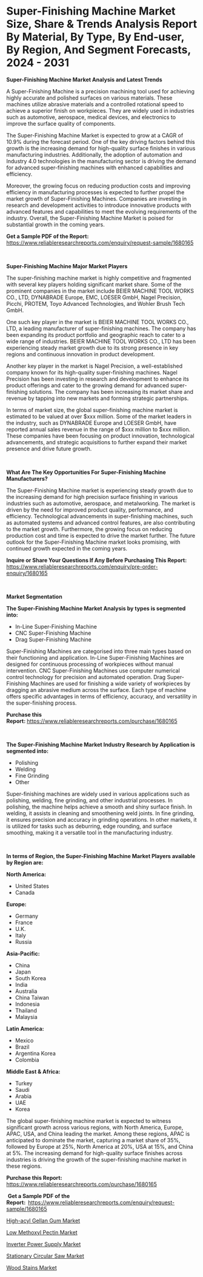 <p><h1>Super-Finishing Machine Market Size, Share & Trends Analysis Report By Material, By Type, By End-user, By Region, And Segment Forecasts, 2024 - 2031</h1></p><p><strong>Super-Finishing Machine Market Analysis and Latest Trends</strong></p>
<p><p>A Super-Finishing Machine is a precision machining tool used for achieving highly accurate and polished surfaces on various materials. These machines utilize abrasive materials and a controlled rotational speed to achieve a superior finish on workpieces. They are widely used in industries such as automotive, aerospace, medical devices, and electronics to improve the surface quality of components.</p><p>The Super-Finishing Machine Market is expected to grow at a CAGR of 10.9% during the forecast period. One of the key driving factors behind this growth is the increasing demand for high-quality surface finishes in various manufacturing industries. Additionally, the adoption of automation and Industry 4.0 technologies in the manufacturing sector is driving the demand for advanced super-finishing machines with enhanced capabilities and efficiency.</p><p>Moreover, the growing focus on reducing production costs and improving efficiency in manufacturing processes is expected to further propel the market growth of Super-Finishing Machines. Companies are investing in research and development activities to introduce innovative products with advanced features and capabilities to meet the evolving requirements of the industry. Overall, the Super-Finishing Machine Market is poised for substantial growth in the coming years.</p></p>
<p><strong>Get a Sample PDF of the Report:&nbsp;</strong> <a href="https://www.reliableresearchreports.com/enquiry/request-sample/1680165">https://www.reliableresearchreports.com/enquiry/request-sample/1680165</a></p>
<p>&nbsp;</p>
<p><strong>Super-Finishing Machine Major Market Players</strong></p>
<p><p>The super-finishing machine market is highly competitive and fragmented with several key players holding significant market share. Some of the prominent companies in the market include BEIER MACHINE TOOL WORKS CO., LTD, DYNABRADE Europe, EMC, LOESER GmbH, Nagel Precision, Picchi, PROTEM, Toyo Advanced Technologies, and Wohler Brush Tech GmbH.</p><p>One such key player in the market is BEIER MACHINE TOOL WORKS CO., LTD, a leading manufacturer of super-finishing machines. The company has been expanding its product portfolio and geographic reach to cater to a wide range of industries. BEIER MACHINE TOOL WORKS CO., LTD has been experiencing steady market growth due to its strong presence in key regions and continuous innovation in product development.</p><p>Another key player in the market is Nagel Precision, a well-established company known for its high-quality super-finishing machines. Nagel Precision has been investing in research and development to enhance its product offerings and cater to the growing demand for advanced super-finishing solutions. The company has been increasing its market share and revenue by tapping into new markets and forming strategic partnerships.</p><p>In terms of market size, the global super-finishing machine market is estimated to be valued at over $xxx million. Some of the market leaders in the industry, such as DYNABRADE Europe and LOESER GmbH, have reported annual sales revenue in the range of $xxx million to $xxx million. These companies have been focusing on product innovation, technological advancements, and strategic acquisitions to further expand their market presence and drive future growth.</p></p>
<p>&nbsp;</p>
<p><strong>What Are The Key Opportunities For Super-Finishing Machine Manufacturers?</strong></p>
<p><p>The Super-Finishing Machine market is experiencing steady growth due to the increasing demand for high precision surface finishing in various industries such as automotive, aerospace, and metalworking. The market is driven by the need for improved product quality, performance, and efficiency. Technological advancements in super-finishing machines, such as automated systems and advanced control features, are also contributing to the market growth. Furthermore, the growing focus on reducing production cost and time is expected to drive the market further. The future outlook for the Super-Finishing Machine market looks promising, with continued growth expected in the coming years.</p></p>
<p><strong>Inquire or Share Your Questions If Any Before Purchasing This Report:</strong> <a href="https://www.reliableresearchreports.com/enquiry/pre-order-enquiry/1680165">https://www.reliableresearchreports.com/enquiry/pre-order-enquiry/1680165</a></p>
<p>&nbsp;</p>
<p><strong>Market Segmentation</strong></p>
<p><strong>The Super-Finishing Machine Market Analysis by types is segmented into:</strong></p>
<p><ul><li>In-Line Super-Finishing Machine</li><li>CNC Super-Finishing Machine</li><li>Drag Super-Finishing Machine</li></ul></p>
<p><p>Super-Finishing Machines are categorised into three main types based on their functioning and application. In-Line Super-Finishing Machines are designed for continuous processing of workpieces without manual intervention. CNC Super-Finishing Machines use computer numerical control technology for precision and automated operation. Drag Super-Finishing Machines are used for finishing a wide variety of workpieces by dragging an abrasive medium across the surface. Each type of machine offers specific advantages in terms of efficiency, accuracy, and versatility in the super-finishing process.</p></p>
<p><strong>Purchase this Report:&nbsp;</strong><a href="https://www.reliableresearchreports.com/purchase/1680165">https://www.reliableresearchreports.com/purchase/1680165</a></p>
<p>&nbsp;</p>
<p><strong>The Super-Finishing Machine Market Industry Research by Application is segmented into:</strong></p>
<p><ul><li>Polishing</li><li>Welding</li><li>Fine Grinding</li><li>Other</li></ul></p>
<p><p>Super-finishing machines are widely used in various applications such as polishing, welding, fine grinding, and other industrial processes. In polishing, the machine helps achieve a smooth and shiny surface finish. In welding, it assists in cleaning and smoothening weld joints. In fine grinding, it ensures precision and accuracy in grinding operations. In other markets, it is utilized for tasks such as deburring, edge rounding, and surface smoothing, making it a versatile tool in the manufacturing industry.</p></p>
<p>&nbsp;</p>
<p><strong>In terms of Region, the Super-Finishing Machine Market Players available by Region are:</strong></p>
<p>
    <p> <strong> North America: </strong>
        <ul>
            <li>United States</li>
            <li>Canada</li>
        </ul>
        </p> 
    <p> <strong> Europe: </strong>
        <ul>
            <li>Germany</li>
            <li>France</li>
            <li>U.K.</li>
            <li>Italy</li>
            <li>Russia</li>
        </ul>
        </p> 
    <p> <strong> Asia-Pacific: </strong>
        <ul>
            <li>China</li>
            <li>Japan</li>
            <li>South Korea</li>
            <li>India</li>
            <li>Australia</li>
            <li>China Taiwan</li>
            <li>Indonesia</li>
            <li>Thailand</li>
            <li>Malaysia</li>
        </ul>
        </p> 
    <p> <strong> Latin America: </strong>
        <ul>
            <li>Mexico</li>
            <li>Brazil</li>
            <li>Argentina Korea</li>
            <li>Colombia</li>
        </ul>
        </p> 
    <p> <strong> Middle East & Africa: </strong>
        <ul>
            <li>Turkey</li>
            <li>Saudi</li>
            <li>Arabia</li>
            <li>UAE</li>
            <li>Korea</li>
        </ul>
    </p>
    </p>
<p><p>The global super-finishing machine market is expected to witness significant growth across various regions, with North America, Europe, APAC, USA, and China leading the market. Among these regions, APAC is anticipated to dominate the market, capturing a market share of 35%, followed by Europe at 25%, North America at 20%, USA at 15%, and China at 5%. The increasing demand for high-quality surface finishes across industries is driving the growth of the super-finishing machine market in these regions.</p></p>
<p><strong>Purchase this Report: </strong><a href="https://www.reliableresearchreports.com/purchase/1680165">https://www.reliableresearchreports.com/purchase/1680165</a></p>
<p>&nbsp;<strong>Get a Sample PDF of the Report:&nbsp;&nbsp;</strong><a href="https://www.reliableresearchreports.com/enquiry/request-sample/1680165">https://www.reliableresearchreports.com/enquiry/request-sample/1680165</a></p>
<p><strong></strong></p>
<p><p><a href="https://issuu.com/reportprime-2/docs/high-acyl-gellan-gum-market-size-2030.pptx">High-acyl Gellan Gum Market</a></p><p><a href="https://issuu.com/reportprime-2/docs/low-methoxyl-pectin-market-size-2030.pptx">Low Methoxyl Pectin Market</a></p><p><a href="https://github.com/YashRP12/Market-Research-Report-List-3/blob/main/inverter-power-supply-market.md">Inverter Power Supply Market</a></p><p><a href="https://github.com/eeaveuhhh/Market-Research-Report-List-1/blob/main/stationary-circular-saw-market.md">Stationary Circular Saw Market</a></p><p><a href="https://github.com/khayangel/Market-Research-Report-List-2/blob/main/wood-stains-market.md">Wood Stains Market</a></p></p>